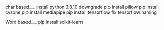 char based\_\_\_
install python 3.8.10 downgrade
pip install pillow
pip install cvzone
pip install mediapipe
pip install tensorflow
fix tensorflow naming

Word based\_\_\_
pip install scikit-learn
